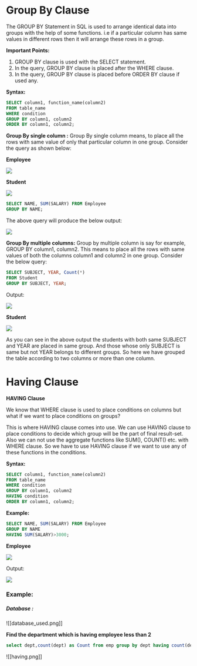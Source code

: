 # Group By Clause

The GROUP BY Statement in SQL is used to arrange identical data into groups with the help of some functions. i.e if a particular column has same values in different rows then it will arrange these rows in a group.  
  
**Important Points:**  
  
1. GROUP BY clause is used with the SELECT statement.  
2. In the query, GROUP BY clause is placed after the WHERE clause.  
3. In the query, GROUP BY clause is placed before ORDER BY clause if used any.  
  
**Syntax:**  
  
```sql
SELECT column1, function_name(column2)  
FROM table_name  
WHERE condition  
GROUP BY column1, column2  
ORDER BY column1, column2;
```



**Group By single column :** Group By single column means, to place all the rows with same value of only that particular column in one group. Consider the query as shown below:  

**Employee**  
  
![](https://media.geeksforgeeks.org/wp-content/cdn-uploads/20220706103621/1535.png)  
  
  
**Student**  
  
![](https://media.geeksforgeeks.org/wp-content/cdn-uploads/20220706103642/1632.png)

```sql
SELECT NAME, SUM(SALARY) FROM Employee  
GROUP BY NAME;
```


The above query will produce the below output:  
  
![](https://media.geeksforgeeks.org/wp-content/cdn-uploads/20220706103817/1729.png)


**Group By multiple columns:** Group by multiple column is say for example, GROUP BY column1, column2. This means to place all the rows with same values of both the columns column1 and column2 in one group. Consider the below query:  
  
```sql
SELECT SUBJECT, YEAR, Count(*)  
FROM Student  
GROUP BY SUBJECT, YEAR;
```

Output:  

![](https://media.geeksforgeeks.org/wp-content/cdn-uploads/20220706103908/1827.png)


**Student**  
  
![](https://media.geeksforgeeks.org/wp-content/cdn-uploads/20220706103642/1632.png)

As you can see in the above output the students with both same SUBJECT and YEAR are placed in same group. And those whose only SUBJECT is same but not YEAR belongs to different groups. So here we have grouped the table according to two columns or more than one column.



# Having Clause

**HAVING Clause**  
  
We know that WHERE clause is used to place conditions on columns but what if we want to place conditions on groups?  
  
This is where HAVING clause comes into use. We can use HAVING clause to place conditions to decide which group will be the part of final result-set. Also we can not use the aggregate functions like SUM(), COUNT() etc. with WHERE clause. So we have to use HAVING clause if we want to use any of these functions in the conditions.  
  
**Syntax:**  
  
```sql
SELECT column1, function_name(column2)  
FROM table_name  
WHERE condition  
GROUP BY column1, column2  
HAVING condition  
ORDER BY column1, column2;
```


**Example:**

```sql
SELECT NAME, SUM(SALARY) FROM Employee  
GROUP BY NAME  
HAVING SUM(SALARY)>3000;
```

**Employee**  
  
![](https://media.geeksforgeeks.org/wp-content/cdn-uploads/20220706103621/1535.png) 

Output:  
  
![](https://media.geeksforgeeks.org/wp-content/cdn-uploads/20220706104032/1927.png)




### Example:

##### Database :
![[database_used.png]]

**Find the department which is having employee less than 2**

```sql
select dept,count(dept) as Count from emp group by dept having count(dept)<2;
```

![[having.png]]